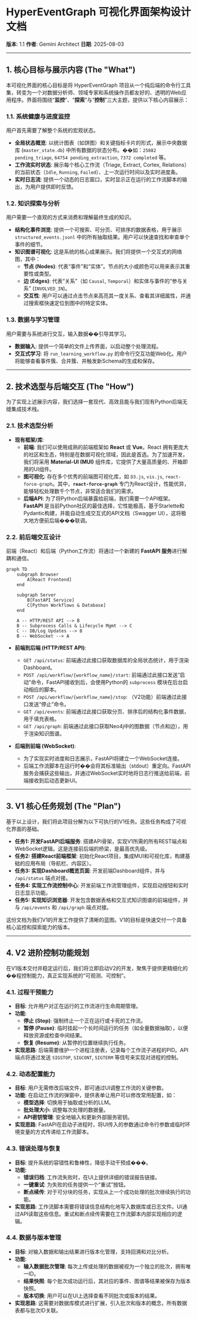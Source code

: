 # HyperEventGraph 可视化界面架构设计文档

**版本**: 1.1
**作者**: Gemini Architect
**日期**: 2025-08-03

---

## 1. 核心目标与展示内容 (The "What")

本可视化界面的核心目标是将 HyperEventGraph 项目从一个纯后端的命令行工具集，转变为一个对数据分析师、领域专家和系统操作员都友好的、透明的Web应用程序。界面将围绕“**监控**”、“**探索**”与“**控制**”三大主题，提供以下核心内容展示：

### 1.1. 系统健康与进度监控
用户首先需要了解整个系统的宏观状态。
- **全局状态概览**: 以统计图表（如饼图）和关键指标卡片的形式，展示中央数据库 (`master_state.db`) 中所有数据的状态分布。��如：`25882 pending_triage`, `64754 pending_extraction`, `7372 completed` 等。
- **工作流实时状态**: 展示每个核心工作流（Triage, Extract, Cortex, Relations）的当前状态（`Idle`, `Running`, `Failed`）、上一次运行时间以及实时进度条。
- **实时日志流**: 提供一个动态的日志窗口，实时显示正在运行的工作流脚本的输出，为用户提供即时反馈。

### 1.2. 知识探索与分析
用户需要一个直观的方式来消费和理解最终生成的知识。
- **结构化事件浏览**: 提供一个可搜索、可分页、可排序的数据表格，用于展示 `structured_events.jsonl` 中的所有抽取结果。用户可以快速查找和审查单个事件的细节。
- **知识图谱可视化**: 这是系统的核心成果展示。我们将提供一个交互式的网络图，其中：
    - **节点 (Nodes)**: 代表“事件”和“实体”。节点的大小或颜色可以用来表示其重要性或类型。
    - **边 (Edges)**: 代表“关系”（如 `Causal`, `Temporal`）和实体与事件的“参与关系” (`INVOLVED_IN`)。
    - **交互性**: 用户可以通过点击节点来高亮其一度关系、查看其详细属性，并通过搜索框快速定位到图中的特定实体。

### 1.3. 数据与学习管理
用户需要与系统进行交互，输入数据��引导其学习。
- **数据输入**: 提供一个简单的文件上传界面，以启动整个处理流程。
- **交互式学习**: 将 `run_learning_workflow.py` 的命令行交互功能Web化。用户将能够查看事件簇、合并簇、并触发新Schema的生成和保存。

---

## 2. 技术选型与后端交互 (The "How")

为了实现上述展示内容，我们选择一套现代、高效且能与我们现有Python后端无缝集成技术栈。

### 2.1. 技术选型分析
- **现有框架/库**:
    - **前端**: 我们可以使用成熟的前端框架如 **React** 或 **Vue**。React 拥有更庞大的社区和生态，特别是在数据可视化领域，因此是首选。为了加速开发，我们将采用 **Material-UI (MUI)** 组件库，它提供了大量高质量的、开箱即用的UI组件。
    - **图可视化**: 存在多个优秀的前端图可视化库，如 `D3.js`, `vis.js`, `react-force-graph`。其中，**`react-force-graph`** 专门为React设计，性能优异，能够轻松处理数千个节点，非常适合我们的需求。
    - **后端API**: 为了将Python后端暴露给前端，我们需要一个API框架。**FastAPI** 是当前Python社区的最佳选择，它性能极高，基于Starlette和Pydantic构建，并能自动生成交互式的API文档（Swagger UI），这将极大地方便前后端���联调。

### 2.2. 前后端交互设计
前端（React）和后端（Python工作流）将通过一个新建的 **FastAPI 服务**进行解耦和通信。

```mermaid
graph TD
    subgraph Browser
        A[React Frontend]
    end

    subgraph Server
        B[FastAPI Service]
        C[Python Workflows & Database]
    end

    A -- HTTP/REST API --> B
    B -- Subprocess Calls & Lifecycle Mgmt --> C
    C -- DB/Log Updates --> B
    B -- WebSocket --> A
```

- **前端到后端 (HTTP/REST API)**:
    - `GET /api/status`: 前端通过此接口获取数据库的全局状态统计，用于渲染Dashboard。
    - `POST /api/workflow/{workflow_name}/start`: 前端通过此接口发送“启动”命令，FastAPI接收到后，会使用Python的 `subprocess` 模块在后台启动相应的脚本。
    - `POST /api/workflow/{workflow_name}/stop`: （V2功能）前端通过此接口发送“停止”命令。
    - `GET /api/events`: 前端通过此接口获取分页、排序后的结构化事件数据，用于填充表格。
    - `GET /api/graph`: 前端通过此接口获取Neo4j中的图数据（节点和边），用于渲染知识图谱。

- **后端到前端 (WebSocket)**:
    - 为了实现实时进度和日志展示，FastAPI将建立一个WebSocket连接。
    - 后端工作流脚本在运行时��会将其标准输出（stdout）重定向。FastAPI服务会捕获这些输出，并通过WebSocket实时地将日志行推送给前端，前端接收到后动态更新UI。

---

## 3. V1 核心任务规划 (The "Plan")

基于以上设计，我们将此项目分解为以下可执行的V1任务。这些任务构成了可视化界面的基础。

- **任务1: 开发FastAPI后端服务**: 搭建API骨架，实现V1所需的所有REST端点和WebSocket逻辑。这是连接前后端的桥梁，是最高优先级。
- **任务2: 搭建React前端框架**: 初始化React项目，集成MUI和可视化库，构建基础的应用布局（导航栏、内容区）。
- **任务3: 实现Dashboard概览页面**: 开发前端Dashboard组件，并与 `/api/status` 端点对接。
- **任务4: 实现工作流控制中心**: 开发前端工作流管理组件，实现启动按钮和实时日志显示功能。
- **任务5: 实现知识浏览器**: 开发包含数据表格和交互式知识图谱的前端组件，并与 `/api/events` 和 `/api/graph` 端点对接。

这份文档为我们V1的开发工作提供了清晰的蓝图。V1的目标是快速交付一个具备核心监控和探索能力的版本。

---

## 4. V2 进阶控制功能规划

在V1版本交付并稳定运行后，我们将立即启动V2的开发，聚焦于提供更精细化的��程控制能力，真正实现系统的“可观测、可控制”。

### 4.1. 过程干预能力
- **目标**: 允许用户对正在运行的工作流进行生命周期管理。
- **功能**:
    - **停止 (Stop)**: 强制终止一个正在运行或卡死的工作流。
    - **暂停 (Pause)**: 临时挂起一个长时间运行的任务（如全量数据抽取），以便释放资源或检查中间结果。
    - **恢复 (Resume)**: 从暂停的位置继续执行任务。
- **实现思路**: 后端需要维护一个进程注册表，记录每个工作流子进程的PID。API端点将通过发送 `SIGSTOP`, `SIGCONT`, `SIGTERM` 等信号来实现对进程的控制。

### 4.2. 动态配置能力
- **目标**: 用户无需修改后端文件，即可通过UI调整工作流的关键参数。
- **功能**: 在启动工作流的弹窗中，提供表单让用户可以修改常用配置，如：
    - **模型选择**: 切换用于抽取或分析的LLM。
    - **批处理大小**: 调整每次处理的数据量。
    - **API密钥管理**: 安全地输入和更新外部服务密钥。
- **实现思路**: FastAPI在启动子进程时，将UI传入的参数通过命令行参数或临时环境变量的方式传递给工作流脚本。

### 4.3. 错误处理与恢复
- **目标**: 提升系统的容错性和鲁棒性，降低手动干预成���。
- **功能**:
    - **错误归档**: 工作流失败时，在UI上提供详细的错误报告链接。
    - **一键重试**: 为失败的任务提供一个“重试”按钮。
    - **断点续传**: 对于可分块的任务，实现从上一个成功处理的批次继续执行的功能。
- **实现思路**: 工作流脚本需要将错误信息结构化地写入数据库或日志文件。UI通过API读取这些信息。重试和断点续传需要在工作流脚本内部实现相应的逻辑。

### 4.4. 数据与版本管理
- **目标**: 对输入数据和输出结果进行版本化管理，支持回溯和对比分析。
- **功能**:
    - **输入数据批次管理**: 每次上传或处理的数据被视为一个独立的批次，拥有唯一ID。
    - **结果快照**: 每个批次成功运行后，其对应的事件、图谱等结果被保存为版本快照。
    - **版本切换**: 用户可以在UI上选择查看不同批次或版本的结果。
- **实现思路**: 这需要对数据库模式进行扩展，引入批次和版本的概念，所有数据表都与批次ID关联。
